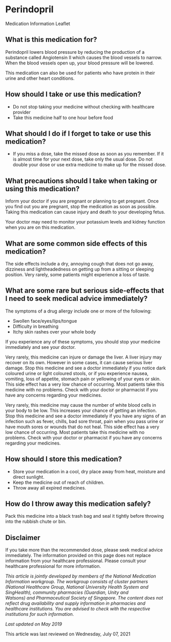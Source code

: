 # Perindopril

Medication Information Leaflet

What is this medication for?
----------------------------

Perindopril lowers blood pressure by reducing the production of a substance called Angiotensin II which causes the blood vessels to narrow. When the blood vessels open up, your blood pressure will be lowered.

This medication can also be used for patients who have protein in their urine and other heart conditions.

How should I take or use this medication?
-----------------------------------------

* Do not stop taking your medicine without checking with healthcare provider
* Take this medicine half to one hour before food

What should I do if I forget to take or use this medication?
------------------------------------------------------------

* If you miss a dose, take the missed dose as soon as you remember. If it is almost time for your next dose, take only the usual dose. Do not double your dose or use extra medicine to make up for the missed dose.

What precautions should I take when taking or using this medication?
--------------------------------------------------------------------

Inform your doctor if you are pregnant or planning to get pregnant. Once you find out you are pregnant, stop the medication as soon as possible. Taking this medication can cause injury and death to your developing fetus.

Your doctor may need to monitor your potassium levels and kidney function when you are on this medication.

What are some common side effects of this medication?
-----------------------------------------------------

The side effects include a dry, annoying cough that does not go away, dizziness and lightheadedness on getting up from a sitting or sleeping position. Very rarely, some patients might experience a loss of taste.

  

What are some rare but serious side-effects that I need to seek medical advice immediately?
-------------------------------------------------------------------------------------------

The symptoms of a drug allergy include one or more of the following:

* Swollen face/eyes/lips/tongue
* Difficulty in breathing
* Itchy skin rashes over your whole body

If you experience any of these symptoms, you should stop your medicine immediately and see your doctor.

Very rarely, this medicine can injure or damage the liver. A liver injury may recover on its own. However in some cases, it can cause serious liver damage. Stop this medicine and see a doctor immediately if you notice dark coloured urine or light coloured stools, or if you experience nausea, vomiting, loss of appetite, stomach pain or yellowing of your eyes or skin. This side effect has a very low chance of occurring. Most patients take this medicine with no problems. Check with your doctor or pharmacist if you have any concerns regarding your medicines.

Very rarely, this medicine may cause the number of white blood cells in your body to be low. This increases your chance of getting an infection. Stop this medicine and see a doctor immediately if you have any signs of an infection such as fever, chills, bad sore throat, pain when you pass urine or have mouth sores or wounds that do not heal. This side effect has a very low chance of occurring. Most patients take this medicine with no problems. Check with your doctor or pharmacist if you have any concerns regarding your medicines.

How should I store this medication?
-----------------------------------

* Store your medication in a cool, dry place away from heat, moisture and direct sunlight.
* Keep the medicine out of reach of children.
* Throw away all expired medicines.

How do I throw away this medication safely?
-------------------------------------------

Pack this medicine into a black trash bag and seal it tightly before throwing into the rubbish chute or bin.

Disclaimer
----------

If you take more than the recommended dose, please seek medical advice immediately. The information provided on this page does not replace information from your healthcare professional. Please consult your healthcare professional for more information.

*This article is jointly developed by members of the National Medication Information workgroup. The workgroup consists of cluster partners (National Healthcare Group, National University Health System and SingHealth), community pharmacies (Guardian, Unity and Watsons) and Pharmaceutical Society of Singapore. The content does not reflect drug availability and supply information in pharmacies and healthcare institutions. You are advised to check with the respective institutions for such information.*

*Last updated on May 2019*

This article was last reviewed on
Wednesday, July 07, 2021